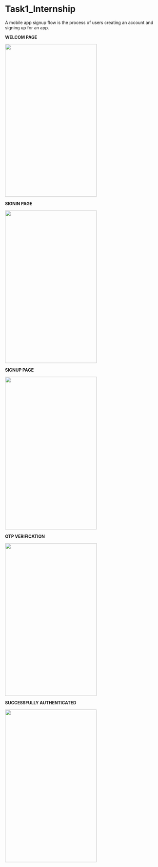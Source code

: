 # Task1_Internship

A mobile app signup flow is the process of users creating an account and signing up for an app.

**WELCOM PAGE**

<img src="https://github.com/rutviprajapati16/Task1_Internship/assets/97946004/bbfe9849-916b-4413-a280-ed545bd20664" height="500" width="300">

**SIGNIN PAGE**

<img src="https://github.com/rutviprajapati16/Task1_Internship/assets/97946004/d4e84170-ead6-4dc0-a163-6a66606e7d1c" height="500" width="300">

**SIGNUP PAGE**

<img src="https://github.com/rutviprajapati16/Task1_Internship/assets/97946004/a53122c1-6f80-4a19-8623-e957765c393f" height="500" width="300">

**OTP VERIFICATION**

<img src="https://github.com/rutviprajapati16/Task1_Internship/assets/97946004/96573301-a992-492b-89fe-5b2325192b89" height="500" width="300">

**SUCCESSFULLY AUTHENTICATED**

<img src="https://github.com/rutviprajapati16/Task1_Internship/assets/97946004/d76b8c70-2e1a-48f1-94fb-2f1d264c1a4c" height="500" width="300">


